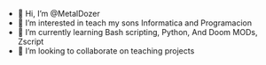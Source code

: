 - 👋 Hi, I’m @MetalDozer
- 👀 I’m interested in teach my sons Informatica and Programacion
- 🌱 I’m currently learning Bash scripting, Python, And Doom MODs, Zscript
- 💞️ I’m looking to collaborate on teaching projects

<!---
MetalDozer/MetalDozer is a ✨ special ✨ repository because its `README.md` (this file) appears on your GitHub profile.
You can click the Preview link to take a look at your changes.
--->

